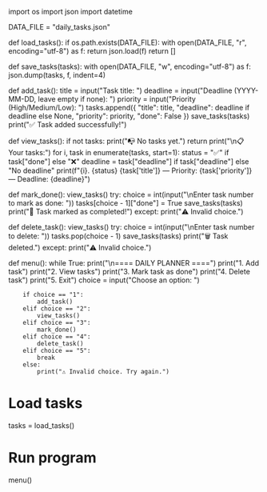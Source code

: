 import os
import json
import datetime

DATA_FILE = "daily_tasks.json"

def load_tasks():
    if os.path.exists(DATA_FILE):
        with open(DATA_FILE, "r", encoding="utf-8") as f:
            return json.load(f)
    return []

def save_tasks(tasks):
    with open(DATA_FILE, "w", encoding="utf-8") as f:
        json.dump(tasks, f, indent=4)

def add_task():
    title = input("Task title: ")
    deadline = input("Deadline (YYYY-MM-DD, leave empty if none): ")
    priority = input("Priority (High/Medium/Low): ")
    tasks.append({
        "title": title,
        "deadline": deadline if deadline else None,
        "priority": priority,
        "done": False
    })
    save_tasks(tasks)
    print("✅ Task added successfully!")

def view_tasks():
    if not tasks:
        print("📭 No tasks yet.")
        return
    print("\n📋 Your tasks:")
    for i, task in enumerate(tasks, start=1):
        status = "✅" if task["done"] else "❌"
        deadline = task["deadline"] if task["deadline"] else "No deadline"
        print(f"{i}. {status} {task['title']} — Priority: {task['priority']} — Deadline: {deadline}")

def mark_done():
    view_tasks()
    try:
        choice = int(input("\nEnter task number to mark as done: "))
        tasks[choice - 1]["done"] = True
        save_tasks(tasks)
        print("🎯 Task marked as completed!")
    except:
        print("⚠️ Invalid choice.")

def delete_task():
    view_tasks()
    try:
        choice = int(input("\nEnter task number to delete: "))
        tasks.pop(choice - 1)
        save_tasks(tasks)
        print("🗑 Task deleted.")
    except:
        print("⚠️ Invalid choice.")

def menu():
    while True:
        print("\n==== DAILY PLANNER ====")
        print("1. Add task")
        print("2. View tasks")
        print("3. Mark task as done")
        print("4. Delete task")
        print("5. Exit")
        choice = input("Choose an option: ")
        
        if choice == "1":
            add_task()
        elif choice == "2":
            view_tasks()
        elif choice == "3":
            mark_done()
        elif choice == "4":
            delete_task()
        elif choice == "5":
            break
        else:
            print("⚠️ Invalid choice. Try again.")

# Load tasks
tasks = load_tasks()

# Run program
menu()
